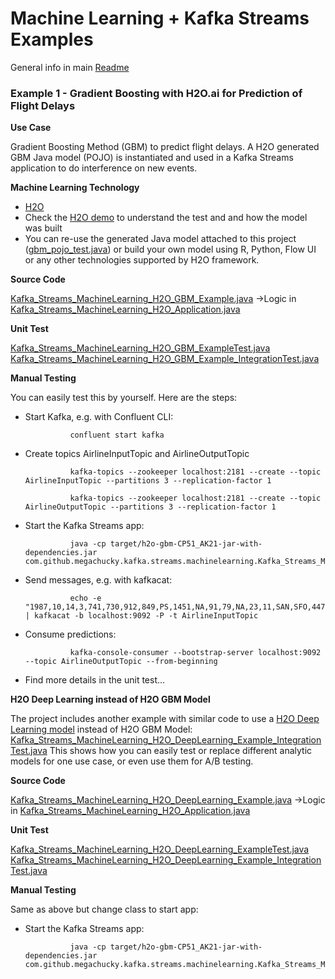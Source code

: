 # Machine Learning + Kafka Streams Examples

General info in main [Readme](../readme.md) 

### Example 1 - Gradient Boosting with H2O.ai for Prediction of Flight Delays

**Use Case**

Gradient Boosting Method (GBM) to predict flight delays.
A H2O generated GBM Java model (POJO) is instantiated and used in a Kafka Streams application to do interference on new events.

**Machine Learning Technology**

* [H2O](https://www.h2o.ai)
* Check the [H2O demo](https://github.com/h2oai/h2o-2/wiki/Hacking-Airline-DataSet-with-H2O) to understand the test and and how the model was built
* You can re-use the generated Java model attached to this project ([gbm_pojo_test.java](src/main/java/com/github/megachucky/kafka/streams/machinelearning/models/gbm_pojo_test.java)) or build your own model using R, Python, Flow UI or any other technologies supported by H2O framework.

**Source Code**

[Kafka_Streams_MachineLearning_H2O_GBM_Example.java](src/main/java/com/github/megachucky/kafka/streams/machinelearning/Kafka_Streams_MachineLearning_H2O_GBM_Example.java)
->Logic in [Kafka_Streams_MachineLearning_H2O_Application.java](src/main/java/com/github/megachucky/kafka/streams/machinelearning/Kafka_Streams_MachineLearning_H2O_Application.java)

**Unit Test**

[Kafka_Streams_MachineLearning_H2O_GBM_ExampleTest.java](src/test/java/com/github/megachucky/kafka/streams/machinelearning/Kafka_Streams_MachineLearning_H2O_GBM_ExampleTest.java)
[Kafka_Streams_MachineLearning_H2O_GBM_Example_IntegrationTest.java](src/test/java/com/github/megachucky/kafka/streams/machinelearning/test/Kafka_Streams_MachineLearning_H2O_GBM_Example_IntegrationTest.java)

**Manual Testing**

You can easily test this by yourself. Here are the steps:
- Start Kafka, e.g. with Confluent CLI:

                confluent start kafka
- Create topics AirlineInputTopic and AirlineOutputTopic

                kafka-topics --zookeeper localhost:2181 --create --topic AirlineInputTopic --partitions 3 --replication-factor 1

                kafka-topics --zookeeper localhost:2181 --create --topic AirlineOutputTopic --partitions 3 --replication-factor 1
- Start the Kafka Streams app: 

                java -cp target/h2o-gbm-CP51_AK21-jar-with-dependencies.jar com.github.megachucky.kafka.streams.machinelearning.Kafka_Streams_MachineLearning_H2O_GBM_Example
- Send messages, e.g. with kafkacat:

                echo -e "1987,10,14,3,741,730,912,849,PS,1451,NA,91,79,NA,23,11,SAN,SFO,447,NA,NA,0,NA,0,NA,NA,NA,NA,NA,YES,YES" | kafkacat -b localhost:9092 -P -t AirlineInputTopic
- Consume predictions:

                kafka-console-consumer --bootstrap-server localhost:9092 --topic AirlineOutputTopic --from-beginning
- Find more details in the unit test...


**H2O Deep Learning instead of H2O GBM Model**

The project includes another example with similar code to use a [H2O Deep Learning model](src/main/java/com/github/megachucky/kafka/streams/machinelearning/models/deeplearning_fe7c1f02_08ec_4070_b784_c2531147e451.java) instead of H2O GBM Model: [Kafka_Streams_MachineLearning_H2O_DeepLearning_Example_IntegrationTest.java](src/test/java/com/github/megachucky/kafka/streams/machinelearning/test/Kafka_Streams_MachineLearning_H2O_DeepLearning_Example_IntegrationTest.java)
This shows how you can easily test or replace different analytic models for one use case, or even use them for A/B testing.

**Source Code**

[Kafka_Streams_MachineLearning_H2O_DeepLearning_Example.java](src/main/java/com/github/megachucky/kafka/streams/machinelearning/Kafka_Streams_MachineLearning_H2O_DeepLearning_Example.java)
->Logic in [Kafka_Streams_MachineLearning_H2O_Application.java](src/main/java/com/github/megachucky/kafka/streams/machinelearning/Kafka_Streams_MachineLearning_H2O_Application.java)

**Unit Test**

[Kafka_Streams_MachineLearning_H2O_DeepLearning_ExampleTest.java](src/test/java/com/github/megachucky/kafka/streams/machinelearning/Kafka_Streams_MachineLearning_H2O_DeepLearning_ExampleTest.java)
[Kafka_Streams_MachineLearning_H2O_DeepLearning_Example_IntegrationTest.java](src/test/java/com/github/megachucky/kafka/streams/machinelearning/test/Kafka_Streams_MachineLearning_H2O_DeepLearning_Example_IntegrationTest.java)


**Manual Testing**

Same as above but change class to start app:

- Start the Kafka Streams app: 

                java -cp target/h2o-gbm-CP51_AK21-jar-with-dependencies.jar com.github.megachucky.kafka.streams.machinelearning.Kafka_Streams_MachineLearning_H2O_DeepLearning_Example




